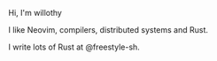 Hi, I'm willothy

I like Neovim, compilers, distributed systems and Rust.

I write lots of Rust at @freestyle-sh.
